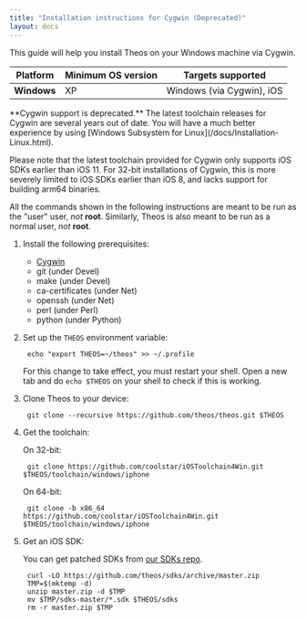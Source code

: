 ```yaml
---
title: "Installation instructions for Cygwin (Deprecated)"
layout: docs
---
```


This guide will help you install Theos on your Windows machine via Cygwin.

| Platform | Minimum OS version | Targets supported
|----------|--------------------|-------------------|
| **Windows** | XP | Windows (via Cygwin), iOS |

<div class="alert alert-warning">
**Cygwin support is deprecated.** The latest toolchain releases for Cygwin are several years out of date. You will have a much better experience by using [Windows Subsystem for Linux](/docs/Installation-Linux.html).

Please note that the latest toolchain provided for Cygwin only supports iOS SDKs earlier than iOS 11. For 32-bit installations of Cygwin, this is more severely limited to iOS SDKs earlier than iOS 8, and lacks support for building arm64 binaries.
</div>

All the commands shown in the following instructions are meant to be run as the "user" user, _not_ **root**. Similarly, Theos is also meant to be run as a normal user, _not_ **root**.

1. Install the following prerequisites:

	* [Cygwin](https://cygwin.com/install.html)
	* git (under Devel)
	* make (under Devel)
	* ca-certificates (under Net)
	* openssh (under Net)
	* perl (under Perl)
	* python (under Python)

1. Set up the `THEOS` environment variable:

		echo "export THEOS=~/theos" >> ~/.profile

	For this change to take effect, you must restart your shell. Open a new tab and do `echo $THEOS` on your shell to check if this is working.

1. Clone Theos to your device:

		git clone --recursive https://github.com/theos/theos.git $THEOS

1. Get the toolchain:

	On 32-bit:

		git clone https://github.com/coolstar/iOSToolchain4Win.git $THEOS/toolchain/windows/iphone

	On 64-bit:

		git clone -b x86_64 https://github.com/coolstar/iOSToolchain4Win.git $THEOS/toolchain/windows/iphone

1. Get an iOS SDK:

	You can get patched SDKs from [our SDKs repo](https://github.com/theos/sdks).

		curl -LO https://github.com/theos/sdks/archive/master.zip
		TMP=$(mktemp -d)
		unzip master.zip -d $TMP
		mv $TMP/sdks-master/*.sdk $THEOS/sdks
		rm -r master.zip $TMP
